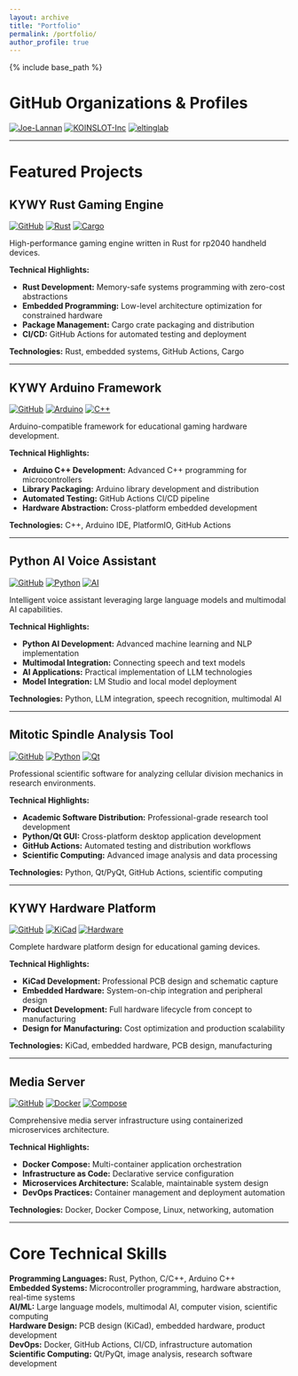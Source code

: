 ```yaml
---
layout: archive
title: "Portfolio"
permalink: /portfolio/
author_profile: true
---
```


{% include base_path %}

# GitHub Organizations & Profiles

[![Joe-Lannan](https://img.shields.io/badge/GitHub-Joe--Lannan-181717?style=for-the-badge&logo=github&logoColor=white)](https://github.com/Joe-Lannan)
[![KOINSLOT-Inc](https://img.shields.io/badge/GitHub-KOINSLOT--Inc-181717?style=for-the-badge&logo=github&logoColor=white)](https://github.com/KOINSLOT-Inc/)
[![eltinglab](https://img.shields.io/badge/GitHub-eltinglab-181717?style=for-the-badge&logo=github&logoColor=white)](https://github.com/eltinglab)

---

# Featured Projects

## KYWY Rust Gaming Engine
[![GitHub](https://img.shields.io/badge/GitHub-kywy--rust-181717?style=flat-square&logo=github)](https://github.com/KOINSLOT-Inc/kywy-rust)
[![Rust](https://img.shields.io/badge/Rust-000000?style=flat-square&logo=rust&logoColor=white)](https://www.rust-lang.org/)
[![Cargo](https://img.shields.io/badge/Cargo-Package-orange?style=flat-square)](https://crates.io/)

High-performance gaming engine written in Rust for rp2040 handheld devices.

**Technical Highlights:**
- **Rust Development:** Memory-safe systems programming with zero-cost abstractions
- **Embedded Programming:** Low-level architecture optimization for constrained hardware
- **Package Management:** Cargo crate packaging and distribution
- **CI/CD:** GitHub Actions for automated testing and deployment

**Technologies:** Rust, embedded systems, GitHub Actions, Cargo

---

## KYWY Arduino Framework
[![GitHub](https://img.shields.io/badge/GitHub-kywy-181717?style=flat-square&logo=github)](https://github.com/KOINSLOT-Inc/kywy)
[![Arduino](https://img.shields.io/badge/Arduino-00979D?style=flat-square&logo=arduino&logoColor=white)](https://www.arduino.cc/)
[![C++](https://img.shields.io/badge/C++-00599C?style=flat-square&logo=c%2B%2B&logoColor=white)](https://isocpp.org/)

Arduino-compatible framework for educational gaming hardware development.

**Technical Highlights:**
- **Arduino C++ Development:** Advanced C++ programming for microcontrollers
- **Library Packaging:** Arduino library development and distribution
- **Automated Testing:** GitHub Actions CI/CD pipeline
- **Hardware Abstraction:** Cross-platform embedded development

**Technologies:** C++, Arduino IDE, PlatformIO, GitHub Actions

---

## Python AI Voice Assistant
[![GitHub](https://img.shields.io/badge/GitHub-Python--AI--Voice--Assistant--LM--Studio-181717?style=flat-square&logo=github)](https://github.com/Joe-Lannan/Python-AI-Voice-Assistant-LM-Studio)
[![Python](https://img.shields.io/badge/Python-3776AB?style=flat-square&logo=python&logoColor=white)](https://www.python.org/)
[![AI](https://img.shields.io/badge/AI-Multimodal-ff6b35?style=flat-square)](https://en.wikipedia.org/wiki/Multimodal_interaction)

Intelligent voice assistant leveraging large language models and multimodal AI capabilities.

**Technical Highlights:**
- **Python AI Development:** Advanced machine learning and NLP implementation
- **Multimodal Integration:** Connecting speech and text models
- **AI Applications:** Practical implementation of LLM technologies
- **Model Integration:** LM Studio and local model deployment

**Technologies:** Python, LLM integration, speech recognition, multimodal AI

---

## Mitotic Spindle Analysis Tool
[![GitHub](https://img.shields.io/badge/GitHub-mitotic--spindle--tool-181717?style=flat-square&logo=github)](https://github.com/eltinglab/mitotic-spindle-tool)
[![Python](https://img.shields.io/badge/Python-3776AB?style=flat-square&logo=python&logoColor=white)](https://www.python.org/)
[![Qt](https://img.shields.io/badge/Qt-41CD52?style=flat-square&logo=qt&logoColor=white)](https://www.qt.io/)

Professional scientific software for analyzing cellular division mechanics in research environments.

**Technical Highlights:**
- **Academic Software Distribution:** Professional-grade research tool development
- **Python/Qt GUI:** Cross-platform desktop application development
- **GitHub Actions:** Automated testing and distribution workflows
- **Scientific Computing:** Advanced image analysis and data processing

**Technologies:** Python, Qt/PyQt, GitHub Actions, scientific computing

---

## KYWY Hardware Platform
[![GitHub](https://img.shields.io/badge/GitHub-kywy--hardware-181717?style=flat-square&logo=github)](https://github.com/KOINSLOT-Inc/kywy-hardware)
[![KiCad](https://img.shields.io/badge/KiCad-314CB0?style=flat-square&logo=kicad&logoColor=white)](https://www.kicad.org/)
[![Hardware](https://img.shields.io/badge/Hardware-Design-green?style=flat-square)](https://en.wikipedia.org/wiki/Electronic_design_automation)

Complete hardware platform design for educational gaming devices.

**Technical Highlights:**
- **KiCad Development:** Professional PCB design and schematic capture
- **Embedded Hardware:** System-on-chip integration and peripheral design
- **Product Development:** Full hardware lifecycle from concept to manufacturing
- **Design for Manufacturing:** Cost optimization and production scalability

**Technologies:** KiCad, embedded hardware, PCB design, manufacturing

---

## Media Server
[![GitHub](https://img.shields.io/badge/GitHub-Black--Pearl--Media--Server--Docker--Compose--Arr-181717?style=flat-square&logo=github)](https://github.com/Joe-Lannan/Black-Pearl-Media-Server-Docker-Compose-Arr)
[![Docker](https://img.shields.io/badge/Docker-2496ED?style=flat-square&logo=docker&logoColor=white)](https://www.docker.com/)
[![Compose](https://img.shields.io/badge/Docker--Compose-2496ED?style=flat-square&logo=docker&logoColor=white)](https://docs.docker.com/compose/)

Comprehensive media server infrastructure using containerized microservices architecture.

**Technical Highlights:**
- **Docker Compose:** Multi-container application orchestration
- **Infrastructure as Code:** Declarative service configuration
- **Microservices Architecture:** Scalable, maintainable system design
- **DevOps Practices:** Container management and deployment automation

**Technologies:** Docker, Docker Compose, Linux, networking, automation

---

# Core Technical Skills

**Programming Languages:** Rust, Python, C/C++, Arduino C++  
**Embedded Systems:** Microcontroller programming, hardware abstraction, real-time systems  
**AI/ML:** Large language models, multimodal AI, computer vision, scientific computing  
**Hardware Design:** PCB design (KiCad), embedded hardware, product development  
**DevOps:** Docker, GitHub Actions, CI/CD, infrastructure automation  
**Scientific Computing:** Qt/PyQt, image analysis, research software development
